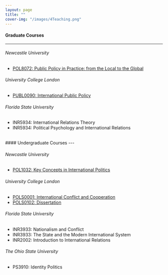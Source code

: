```yaml
---
layout: page
title: ""
cover-img: "/images/4Teaching.png"
---
```


#### Graduate Courses
---

###### Newcastle University

- <a href="https://www.ncl.ac.uk/postgraduate/degrees/module/?code=POL8072" target="_blank">POL8072: Public Policy in Practice: from the Local to the Global</a>

###### University College London

- <a href="https://www.ucl.ac.uk/module-catalogue/modules/international-public-policy-PUBL0090" target="_blank">PUBL0090: International Public Policy</a>

###### Florida State University

- INR5934: International Relations Theory
- INR5934: Political Psychology and International Relations
<br>
#### Undergraduate Courses
---

###### Newcastle University

- <a href="https://www.ncl.ac.uk/mobility/newcastle/study-abroad/POL1032" target="_blank">POL1032: Key Concepts in International Politics</a>

###### University College London

- <a href="https://www.ucl.ac.uk/module-catalogue/modules/international-conflict-and-cooperation-POLS0001" target="_blank">POLS0001: International Conflict and Cooperation</a>
- <a href="https://www.ucl.ac.uk/module-catalogue/modules/dissertation-POLS0086" target="_blank">POLS0102: Dissertation</a>

###### Florida State University

- INR3933: Nationalism and Conflict
- INR3933: The State and the Modern International System
- INR2002: Introduction to International Relations

###### The Ohio State University

- PS3910: Identity Politics
